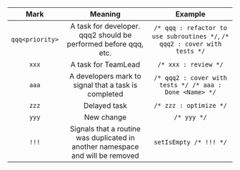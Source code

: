 | **Mark**        | **Meaning**                                                                    | **Example**                                                                 |
| :-------------: | :----------------------------------------------------------------------------: | :-------------------------------------------------------------------------: |
| `qqq<priority>` | A task for developer. qqq2 should be performed before qqq, etc.                | `/* qqq : refactor to use subroutines */`,  `/* qqq2 : cover with tests */` |
| `xxx`           | A task for TeamLead                                                            | `/* xxx : review */`                                                        |
| `aaa`           | A developers mark to signal that a task is completed                           | `/* qqq2 : cover with tests */ /* aaa : Done <Name> */`                     |
| `zzz`           | Delayed task                                                                   | `/* zzz : optimize */`                                                      |
| `yyy`           | New change                                                                     |        `/* yyy */`                                                                     |
| `!!!`           | Signals that a routine was duplicated in another namespace and will be removed |      `setIsEmpty /* !!! */`                                                                      |